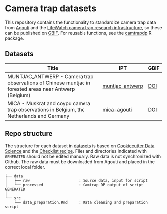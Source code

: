 # Camera trap datasets

This repository contains the functionality to standardize camera trap data from [Agouti](https://agouti.eu) and the [LifeWatch camera trap research infrastructure](https://www.lifewatch.be/bio-logging-and-camera-trapping-services), so these can be published on [GBIF](https://www.gbif.org/). For reusable functions, see the [camtrapdp](https://inbo.github.io/camtrapdp) R package.

## Datasets

Title | IPT | GBIF
--- | --- | ---
MUNTJAC_ANTWERP - Camera trap observations of Chinese muntjac in forested areas near Antwerp (Belgium) | [muntjac_antwerp](https://ipt.inbo.be/resource?r=muntjac_antwerp) | [DOI](https://doi.org/10.15468/pequ4z)
MICA - Muskrat and coypu camera trap observations in Belgium, the Netherlands and Germany | [mica-agouti](https://ipt.inbo.be/resource?r=mica-agouti) | [DOI](https://doi.org/10.15468/5tb6ze)

## Repo structure

The structure for each dataset in [datasets](datasets) is based on [Cookiecutter Data Science](http://drivendata.github.io/cookiecutter-data-science/) and the [Checklist recipe](https://github.com/trias-project/checklist-recipe). Files and directories indicated with `GENERATED` should not be edited manually.
Raw data is not synchronized with Github. The raw data must be downloaded from Agouti and placed in the correct local folder.

```
├── data
│   ├── raw                      : Source data, input for script
│   └── processed                : Camtrap DP output of script GENERATED
│
└── src
    └── data_preparation.Rmd     : Data cleaning and preparation script
```
